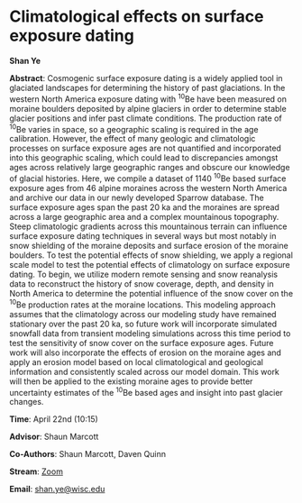 # Climatological effects on surface exposure dating

**Shan Ye**

**Abstract**: Cosmogenic surface exposure dating is a widely applied tool in glaciated landscapes for determining the history of past glaciations. In the western North America exposure dating with <sup>10</sup>Be have been measured on moraine boulders deposited by alpine glaciers in order to determine stable glacier positions and infer past climate conditions. The production rate of <sup>10</sup>Be varies in space, so a geographic scaling is required in the age calibration. However, the effect of many geologic and climatologic processes on surface exposure ages are not quantified and incorporated into this geographic scaling, which could lead to discrepancies amongst ages across relatively large geographic ranges and obscure our knowledge of glacial histories. Here, we compile a dataset of 1140 <sup>10</sup>Be based surface exposure ages from 46 alpine moraines across the western North America and archive our data in our newly developed Sparrow database.  The surface exposure ages span the past 20 ka and the moraines are spread across a large geographic area and a complex mountainous topography. Steep climatologic gradients across this mountainous terrain can influence surface exposure dating techniques in several ways but most notably in snow shielding of the moraine deposits and surface erosion of the moraine boulders. To test the potential effects of snow shielding, we apply a regional scale model to test the potential effects of climatology on surface exposure dating. To begin, we utilize modern remote sensing and snow reanalysis data to reconstruct the history of snow coverage, depth, and density in North America to determine the potential influence of the snow cover on the <sup>10</sup>Be production rates at the moraine locations. This modeling approach assumes that the climatology across our modeling study have remained stationary over the past 20 ka, so future work will incorporate simulated snowfall data from transient modeling simulations across this time period to test the sensitivity of snow cover on the surface exposure ages. Future work will also incorporate the effects of erosion on the moraine ages and apply an erosion model based on local climatological and geological information and consistently scaled across our model domain. This work will then be applied to the existing moraine ages to provide better uncertainty estimates of the <sup>10</sup>Be based ages and insight into past glacier changes.


**Time**: April 22nd (10:15)

**Advisor**: Shaun Marcott

**Co-Authors**: Shaun Marcott, Daven Quinn

**Stream**: [Zoom](https://uwmadison.zoom.us/meeting#/test11111)

**Email**: [shan.ye@wisc.edu](mailto:shan.ye@wisc.edu)
